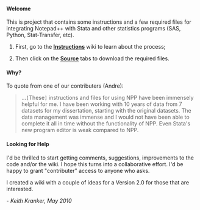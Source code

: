 #### Welcome ####

This is project that contains some instructions and a few required files for integrating Notepad++ with Stata and other statistics programs (SAS, Python, Stat-Transfer, etc).

1.  First, go to the **[Instructions](http://code.google.com/p/notepad-stats-integration/wiki/Instructions)** wiki to learn about the process;

2.  Then click on the **[Source](http://code.google.com/p/notepad-stats-integration/source/browse/)** tabs to download the required files.

#### Why? ####

To quote from one of our contributers (Andre):

> ...`[`These`]` instructions and files for using NPP have been immensely helpful for me.  I have been working with 10 years of data from 7 datasets for my dissertation, starting with the original datasets.  The data management was immense and I would not have been able to complete it all in time without the functionality of NPP.  Even Stata's new program editor is weak compared to NPP.

#### Looking for Help ####

I'd be thrilled to start getting comments, suggestions, improvements to the code and/or the wiki.  I hope this turns into a collaborative effort. I'd be happy to grant "contributer" access to anyone who asks.

I created a wiki with a couple of ideas for a Version 2.0 for those that are interested.

_- Keith Kranker, May 2010_